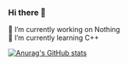 ### Hi there 👋

🔭 I’m currently working on Nothing <br />
🌱 I’m currently learning C++

[![Anurag's GitHub stats](https://github-readme-stats.vercel.app/api?username=SkillerEnte&show_icons=true&theme=radical)](https://github.com/anuraghazra/github-readme-stats)
